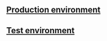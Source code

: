 ## [Production environment](https://yarnmark.com)

## [Test environment](https://loquacious-cheesecake-662380.netlify.app)
